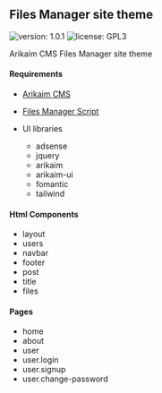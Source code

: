 ## Files Manager site theme
![version: 1.0.1](https://img.shields.io/github/release/arikaim/files-template.svg)
![license: GPL3](https://img.shields.io/badge/License-GPLv3-blue.svg)

Arikaim CMS Files Manager site theme

#### Requirements 
  * [Arikaim CMS](https://github.com/arikaim/arikaim)
  * [Files Manager Script](https://codecanyon.net/item/files-manager-script/26802254)
  
  * UI libraries
    * adsense
    * jquery
    * arikaim
    * arikaim-ui
    * fomantic
    * tailwind
  
#### Html Components
  * layout
  * users
  * navbar
  * footer 
  * post
  * title
  * files

#### Pages
  * home
  * about
  * user
  * user.login
  * user.signup
  * user.change-password  